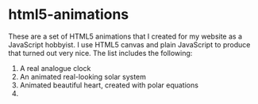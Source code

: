 # html5-animations
These are a set of HTML5 animations that I created for my website as a JavaScript hobbyist. I use HTML5 canvas and plain JavaScript to produce that turned out very nice.
The list includes the following:
1) A real analogue clock
2) An animated real-looking solar system
3) Animated beautiful heart, created with polar equations
4)
